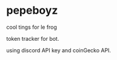 # pepeboyz
cool tings for le frog

token tracker for bot. 

using discord API key and coinGecko API.